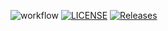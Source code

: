 ![workflow](https://github.com/CharleneM99/sem/actions/workflows/main.yml/badge.svg)
[![LICENSE](https://img.shields.io/github/license/CharleneM99/sem.svg?style=flat-square)](https://github.com/CharleneM99/sem/blob/master/LICENSE)
[![Releases](https://img.shields.io/github/release/CharleneM99/sem/all.svg?style=flat-square)](https://github.com/CharleneM99/sem/releases)